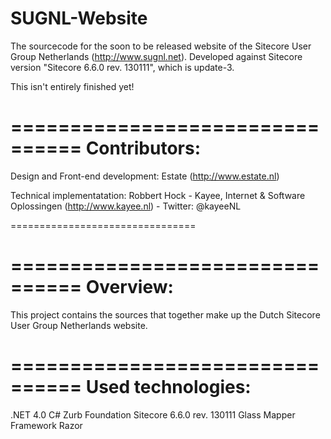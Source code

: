 SUGNL-Website
=============
The sourcecode for the soon to be released website of the Sitecore User Group Netherlands (http://www.sugnl.net). 
Developed against Sitecore version "Sitecore 6.6.0 rev. 130111", which is update-3.

This isn't entirely finished yet!

================================
Contributors:
================================
Design and Front-end development: Estate (http://www.estate.nl)

Technical implementatation:       Robbert Hock - Kayee, Internet & Software Oplossingen (http://www.kayee.nl) - Twitter: @kayeeNL

================================

================================
Overview:
================================
This project contains the sources that together make up the Dutch Sitecore User Group Netherlands website. 

================================
Used technologies:
================================
.NET 4.0
C#
Zurb Foundation
Sitecore 6.6.0 rev. 130111
Glass Mapper Framework
Razor
